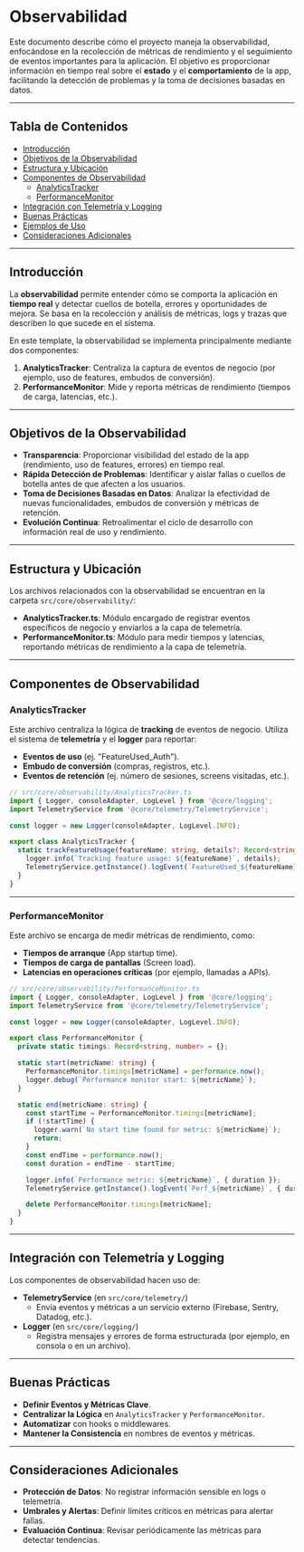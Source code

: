 # Observabilidad

Este documento describe cómo el proyecto maneja la observabilidad, enfocándose en la recolección de métricas de rendimiento y el seguimiento de eventos importantes para la aplicación. El objetivo es proporcionar información en tiempo real sobre el **estado** y el **comportamiento** de la app, facilitando la detección de problemas y la toma de decisiones basadas en datos.

---

## Tabla de Contenidos

- [Introducción](#introducci%C3%B3n)
- [Objetivos de la Observabilidad](#objetivos-de-la-observabilidad)
- [Estructura y Ubicación](#estructura-y-ubicaci%C3%B3n)
- [Componentes de Observabilidad](#componentes-de-observabilidad)
  - [AnalyticsTracker](#analyticstracker)
  - [PerformanceMonitor](#performancemonitor)
- [Integración con Telemetría y Logging](#integraci%C3%B3n-con-telemetr%C3%ADa-y-logging)
- [Buenas Prácticas](#buenas-pr%C3%A1cticas)
- [Ejemplos de Uso](#ejemplos-de-uso)
- [Consideraciones Adicionales](#consideraciones-adicionales)

---

## Introducción

La **observabilidad** permite entender cómo se comporta la aplicación en **tiempo real** y detectar cuellos de botella, errores y oportunidades de mejora. Se basa en la recolección y análisis de métricas, logs y trazas que describen lo que sucede en el sistema.

En este template, la observabilidad se implementa principalmente mediante dos componentes:

1. **AnalyticsTracker**: Centraliza la captura de eventos de negocio (por ejemplo, uso de features, embudos de conversión).
2. **PerformanceMonitor**: Mide y reporta métricas de rendimiento (tiempos de carga, latencias, etc.).

---

## Objetivos de la Observabilidad

- **Transparencia**: Proporcionar visibilidad del estado de la app (rendimiento, uso de features, errores) en tiempo real.
- **Rápida Detección de Problemas**: Identificar y aislar fallas o cuellos de botella antes de que afecten a los usuarios.
- **Toma de Decisiones Basadas en Datos**: Analizar la efectividad de nuevas funcionalidades, embudos de conversión y métricas de retención.
- **Evolución Continua**: Retroalimentar el ciclo de desarrollo con información real de uso y rendimiento.

---

## Estructura y Ubicación

Los archivos relacionados con la observabilidad se encuentran en la carpeta `src/core/observability/`:

- **AnalyticsTracker.ts**: Módulo encargado de registrar eventos específicos de negocio y enviarlos a la capa de telemetría.
- **PerformanceMonitor.ts**: Módulo para medir tiempos y latencias, reportando métricas de rendimiento a la capa de telemetría.

---

## Componentes de Observabilidad

### AnalyticsTracker

Este archivo centraliza la lógica de **tracking** de eventos de negocio. Utiliza el sistema de **telemetría** y el **logger** para reportar:

- **Eventos de uso** (ej. "FeatureUsed_Auth").
- **Embudo de conversión** (compras, registros, etc.).
- **Eventos de retención** (ej. número de sesiones, screens visitadas, etc.).

```ts
// src/core/observability/AnalyticsTracker.ts
import { Logger, consoleAdapter, LogLevel } from '@core/logging';
import TelemetryService from '@core/telemetry/TelemetryService';

const logger = new Logger(consoleAdapter, LogLevel.INFO);

export class AnalyticsTracker {
  static trackFeatureUsage(featureName: string, details?: Record<string, any>) {
    logger.info(`Tracking feature usage: ${featureName}`, details);
    TelemetryService.getInstance().logEvent(`FeatureUsed_${featureName}`, details);
  }
}
```

---

### PerformanceMonitor

Este archivo se encarga de medir métricas de rendimiento, como:

- **Tiempos de arranque** (App startup time).
- **Tiempos de carga de pantallas** (Screen load).
- **Latencias en operaciones críticas** (por ejemplo, llamadas a APIs).

```ts
// src/core/observability/PerformanceMonitor.ts
import { Logger, consoleAdapter, LogLevel } from '@core/logging';
import TelemetryService from '@core/telemetry/TelemetryService';

const logger = new Logger(consoleAdapter, LogLevel.INFO);

export class PerformanceMonitor {
  private static timings: Record<string, number> = {};

  static start(metricName: string) {
    PerformanceMonitor.timings[metricName] = performance.now();
    logger.debug(`Performance monitor start: ${metricName}`);
  }

  static end(metricName: string) {
    const startTime = PerformanceMonitor.timings[metricName];
    if (!startTime) {
      logger.warn(`No start time found for metric: ${metricName}`);
      return;
    }
    const endTime = performance.now();
    const duration = endTime - startTime;

    logger.info(`Performance metric: ${metricName}`, { duration });
    TelemetryService.getInstance().logEvent(`Perf_${metricName}`, { duration });

    delete PerformanceMonitor.timings[metricName];
  }
}
```

---

## Integración con Telemetría y Logging

Los componentes de observabilidad hacen uso de:

- **TelemetryService** (en `src/core/telemetry/`)
  - Envía eventos y métricas a un servicio externo (Firebase, Sentry, Datadog, etc.).
- **Logger** (en `src/core/logging/`)
  - Registra mensajes y errores de forma estructurada (por ejemplo, en consola o en un archivo).

---

## Buenas Prácticas

- **Definir Eventos y Métricas Clave**.
- **Centralizar la Lógica** en `AnalyticsTracker` y `PerformanceMonitor`.
- **Automatizar** con hooks o middlewares.
- **Mantener la Consistencia** en nombres de eventos y métricas.

---

## Consideraciones Adicionales

- **Protección de Datos**: No registrar información sensible en logs o telemetría.
- **Umbrales y Alertas**: Definir límites críticos en métricas para alertar fallas.
- **Evaluación Continua**: Revisar periódicamente las métricas para detectar tendencias.
